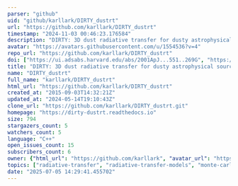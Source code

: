 ```yaml
---
parser: "github"
uid: "github/karllark/DIRTY_dustrt"
url: "https://github.com/karllark/DIRTY_dustrt"
timestamp: "2024-11-03 00:46:23.176584"
description: "DIRTY: 3D dust radiative transfer for dusty astrophysical sources"
avatar: "https://avatars.githubusercontent.com/u/1554536?v=4"
repo_url: "https://github.com/karllark/DIRTY_dustrt"
doi: ["https://ui.adsabs.harvard.edu/abs/2001ApJ...551..269G", "https://ui.adsabs.harvard.edu/abs/2024ascl.soft10009G/abstract"]
title: "DIRTY: 3D dust radiative transfer for dusty astrophysical sources"
name: "DIRTY_dustrt"
full_name: "karllark/DIRTY_dustrt"
html_url: "https://github.com/karllark/DIRTY_dustrt"
created_at: "2015-09-03T14:32:21Z"
updated_at: "2024-05-14T19:10:43Z"
clone_url: "https://github.com/karllark/DIRTY_dustrt.git"
homepage: "https://dirty-dustrt.readthedocs.io"
size: 794
stargazers_count: 5
watchers_count: 5
language: "C++"
open_issues_count: 15
subscribers_count: 6
owner: {"html_url": "https://github.com/karllark", "avatar_url": "https://avatars.githubusercontent.com/u/1554536?v=4", "login": "karllark", "type": "User"}
topics: ["radiative-transfer", "radiative-transfer-models", "monte-carlo", "interstellar-medium", "dust"]
date: "2025-07-05 14:29:41.455702"
---
```

